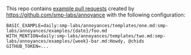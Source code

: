 This repo contains [example pull requests](https://github.com/smp-labs/annoyances/pulls) created by https://github.com/smp-labs/annoyance with the following configuration:
```
BASIC_EXAMPLE=daily:smp-labs/annoyances/templates/one.md:smp-labs/annoyances/examples/{date}/foo.md
WITH_MENTION=daily:smp-labs/annoyances/templates/two.md:smp-labs/annoyances/examples/{week}-bar.md:Howdy, @chids
GITHUB_TOKEN=...
```
